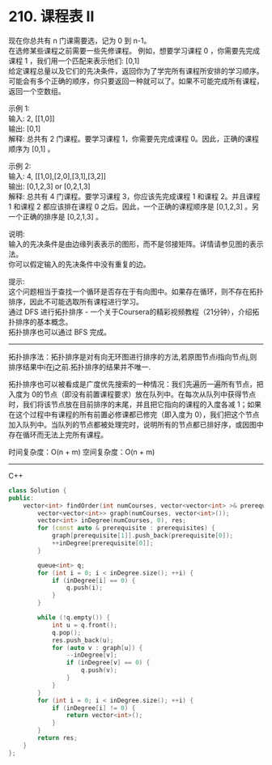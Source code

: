 # 210. 课程表 II

现在你总共有 n 门课需要选，记为 0 到 n-1。  
在选修某些课程之前需要一些先修课程。 例如，想要学习课程 0 ，你需要先完成课程 1 ，我们用一个匹配来表示他们: [0,1]  
给定课程总量以及它们的先决条件，返回你为了学完所有课程所安排的学习顺序。  
可能会有多个正确的顺序，你只要返回一种就可以了。如果不可能完成所有课程，返回一个空数组。

示例 1:  
输入: 2, [[1,0]]  
输出: [0,1]  
解释: 总共有 2 门课程。要学习课程 1，你需要先完成课程 0。因此，正确的课程顺序为 [0,1] 。  

示例 2:  
输入: 4, [[1,0],[2,0],[3,1],[3,2]]  
输出: [0,1,2,3] or [0,2,1,3]  
解释: 总共有 4 门课程。要学习课程 3，你应该先完成课程 1 和课程 2。并且课程 1 和课程 2 都应该排在课程 0 之后。因此，一个正确的课程顺序是 [0,1,2,3] 。另一个正确的排序是 [0,2,1,3] 。

说明:  
输入的先决条件是由边缘列表表示的图形，而不是邻接矩阵。详情请参见图的表示法。  
你可以假定输入的先决条件中没有重复的边。  

提示:  
这个问题相当于查找一个循环是否存在于有向图中。如果存在循环，则不存在拓扑排序，因此不可能选取所有课程进行学习。  
通过 DFS 进行拓扑排序 - 一个关于Coursera的精彩视频教程（21分钟），介绍拓扑排序的基本概念。  
拓扑排序也可以通过 BFS 完成。  

---

拓扑排序法：拓扑排序是对有向无环图进行排序的方法,若原图节点i指向节点j,则排序结果中i在j之前.拓扑排序的结果并不唯一.

拓扑排序也可以被看成是广度优先搜索的一种情况：我们先遍历一遍所有节点，把入度为 0的节点（即没有前置课程要求）放在队列中。在每次从队列中获得节点时，我们将该节点放在目前排序的末尾，并且把它指向的课程的入度各减 1；如果在这个过程中有课程的所有前置必修课都已修完（即入度为 0），我们把这个节点加入队列中。当队列的节点都被处理完时，说明所有的节点都已排好序，或因图中存在循环而无法上完所有课程。

时间复杂度：O(n + m) 空间复杂度：O(n + m)  

---

C++  

```cpp
class Solution {
public:
    vector<int> findOrder(int numCourses, vector<vector<int> >& prerequisites) {
        vector<vector<int>> graph(numCourses, vector<int>());
        vector<int> inDegree(numCourses, 0), res;
        for (const auto & prerequisite : prerequisites) {
            graph[prerequisite[1]].push_back(prerequisite[0]);
            ++inDegree[prerequisite[0]];
        }

        queue<int> q;
        for (int i = 0; i < inDegree.size(); ++i) {
            if (inDegree[i] == 0) {
                q.push(i);
            }
        }

        while (!q.empty()) {
            int u = q.front();
            q.pop();
            res.push_back(u);
            for (auto v : graph[u]) {
                --inDegree[v];
                if (inDegree[v] == 0) {
                    q.push(v);
                }
            }
        }
        for (int i = 0; i < inDegree.size(); ++i) {
            if (inDegree[i] != 0) {
                return vector<int>();
            }
        }
        return res;
    }
};
```
